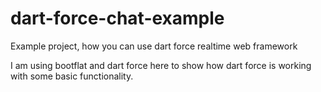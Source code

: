 dart-force-chat-example
=======================

Example project, how you can use dart force realtime web framework

I am using bootflat and dart force here to show how dart force is working with some basic functionality.
